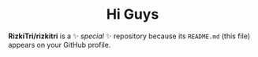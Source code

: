<h1 align='center'>
 Hi Guys 
</h3>

**RizkiTri/rizkitri** is a ✨ _special_ ✨ repository because its `README.md` (this file) appears on your GitHub profile.